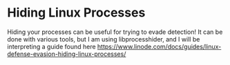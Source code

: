 # Hiding Linux Processes

Hiding your processes can be useful for trying to evade detection! It can be done with various tools, but I am using libprocesshider, and I will be interpreting a guide found here https://www.linode.com/docs/guides/linux-defense-evasion-hiding-linux-processes/

